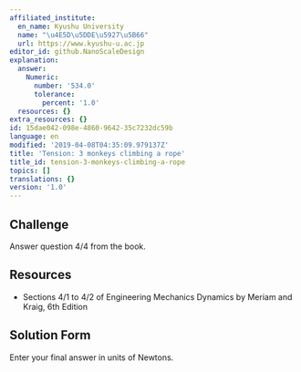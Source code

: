 ```yaml
---
affiliated_institute:
  en_name: Kyushu University
  name: "\u4E5D\u5DDE\u5927\u5B66"
  url: https://www.kyushu-u.ac.jp
editor_id: github.NanoScaleDesign
explanation:
  answer:
    Numeric:
      number: '534.0'
      tolerance:
        percent: '1.0'
  resources: {}
extra_resources: {}
id: 15dae042-098e-4860-9642-35c7232dc59b
language: en
modified: '2019-04-08T04:35:09.979137Z'
title: 'Tension: 3 monkeys climbing a rope'
title_id: tension-3-monkeys-climbing-a-rope
topics: []
translations: {}
version: '1.0'
---
```


## Challenge
Answer question 4/4 from the book.

## Resources
- Sections 4/1 to 4/2 of Engineering Mechanics Dynamics by Meriam and Kraig, 6th Edition


## Solution Form

Enter your final answer in units of Newtons.
